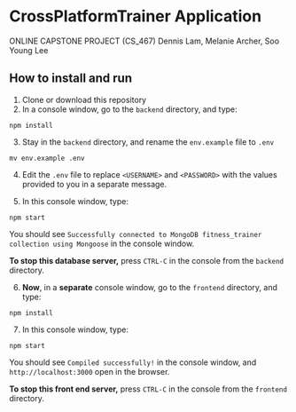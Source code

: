 # CrossPlatformTrainer Application
ONLINE CAPSTONE PROJECT (CS_467)
Dennis Lam, Melanie Archer, Soo Young Lee

## How to install and run
1. Clone or download this repository
2. In a console window, go to the `backend` directory, and type:
```shell
npm install
```
3. Stay in the `backend` directory, and rename the `env.example` file to `.env`
```shell
mv env.example .env
```
4. Edit the `.env` file to replace `<USERNAME>` and `<PASSWORD>` with the values provided to you in a separate message.

6. In this console window, type:
```shell
npm start
```
You should see `Successfully connected to MongoDB fitness_trainer collection using Mongoose` in the console window.

**To stop this database server,** press `CTRL-C` in the console from the `backend` directory.

6. **Now**, in a **separate** console window, go to the `frontend` directory, and type:
```shell
npm install
```
7. In this console window, type:
```shell
npm start
```
You should see `Compiled successfully!` in the console window, and `http://localhost:3000` open in the browser.

**To stop this front end server,** press `CTRL-C` in the console from the `frontend` directory.




